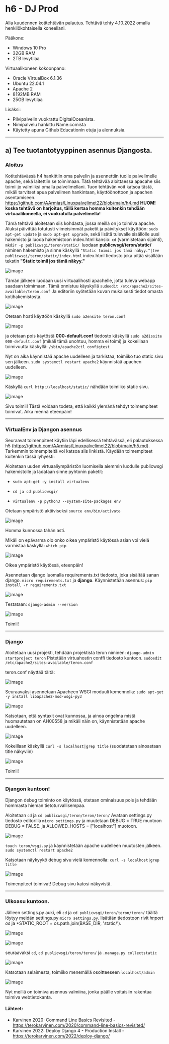 # h6 - DJ Prod

Alla kuudennen kotitehtävän palautus. Tehtävä tehty 4.10.2022 omalla henkilökohtaisella koneellani.

Pääkone:

- Windows 10 Pro 
- 32GB RAM 
- 2TB levytilaa 

Virtuaalikoneen kokoonpano:

- Oracle VirtualBox 6.1.36 
- Ubuntu 22.04.1 
- Apache 2 
- 8192MB RAM 
- 25GB levytilaa

Lisäksi: 

- Pilvipalvelin vuokrattu DigitalOceanista. 
- Nimipalvelu hankittu Name.comista 
- Käytetty apuna Github Educationin etuja ja alennuksia. 

------------------------------------------------------

## a) Tee tuotantotyyppinen asennus Djangosta. ##

### Aloitus ###
Kotitehtävässä h4 hankittiin oma palvelin ja asennettiin tuolle palvelimelle apache, sekä laitettiin se toimimaan. Tätä tehtävää aloittaessa apacahe siis toimii jo valmiiksi omalla palvelimellani. Tuon tehtävän voit katsoa tästä, mikäli tarvitset apua palvelimen hankintaan, käyttöönottoon ja apachen asentamiseen. https://github.com/AArmias/Linuxpalvelimet22/blob/main/h4.md **HUOM! koska tehtävä on harjoitus, tällä kertaa homma kuitenkin tehdään virtuaalikoneella, ei vuokratulla palvelimella!** 

Tämä tehtävä aloitetaan siis kohdasta, jossa meillä on jo toimiva apache. Aluksi päivittää totutusti viimeisimmät paketit ja päivitykset käyttöön: `sudo apt-get update` ja `sudo apt-get upgrade`, sekä lisätä tulevalle sisällölle uusi hakemisto ja luoda hakemistoon index.html kansio: `cd` (varmistetaan sijainti), `mkdir -p publicwsgi/teron/static/ `luodaan **publicwsgi/teron/static/** niminen hakemisto ja sinne käskyllä `"Static toimii jos tämä näkyy."|tee publicwsgi/teron/static/index.html` index.html tiedosto joka pitää sisällään tekstin **"Static toimii jos tämä näkyy."**

![image](https://user-images.githubusercontent.com/102689055/194014855-a9fbc22a-a05f-4ead-b002-782ef8e59d40.png)


Tämän jälkeen luodaan uusi virtuaalihosti apachelle, jotta tuleva webapp saadaan toimimaan. Tämä onnistuu käyskyllä `sudoedit /etc/apache2/sites-available/teron.conf`
Ja editoriin syötetään kuvan mukaisesti tiedot omasta kotihakemistosta.

![image](https://user-images.githubusercontent.com/102689055/194016949-40531000-a97f-457d-8e55-1dec51f5411b.png)



Otetaan hosti käyttöön käskyllä `sudo a2ensite teron.conf`

![image](https://user-images.githubusercontent.com/102689055/194017497-e8b38693-514b-4dce-bb92-d53d135e3114.png)


ja otetaan pois käytöstä **000-default.conf** tiedosto käskyllä `sudo a2dissite 000-default.conf` (mikäli tämä unohtuu, homma ei toimi) 
ja kokeillaan toimivuutta käskyllä: `/sbin/apache2ctl configtest`

Nyt on aika käynnistää apache uudelleen ja tarkistaa, toimiiko tuo static sivu sen jälkeen. 
`sudo systemctl restart apache2` käynnistää apachen uudelleen. 

![image](https://user-images.githubusercontent.com/102689055/194017659-8395ff70-9659-4b48-98c3-0985c6d2cb58.png)



Käskyllä `curl http://localhost/static/` nähdään toimiiko static sivu. 

![image](https://user-images.githubusercontent.com/102689055/194006634-831f141e-c17c-41f7-b458-0bb4ac7f43a0.png)


Sivu toimii! Tästä voidaan todeta, että kaikki ylemänä tehdyt toimempiteet toimivat. Aika mennä eteenpäin! 

-------------------------------------------------------------------------------------------


### VirtualEnv ja Djangon asennus ### 
Seuraavat toimenpiteet käytiin läpi edellisessä tehtävässä, eli palautuksessa h5 (https://github.com/AArmias/Linuxpalvelimet22/blob/main/h5.md).
Tarkemmin toimempiteitä voi katsoa siis linkistä. Käydään toimempiteet kuitenkin tässä lyhyesti: 

Aloitetaan uuden virtuaaliympäristön luomisella aiemmin luodulle publicwsgi hakemistolle ja ladataan sinne pyhtonin paketit:
- `sudo apt-get -y install virtualenv` 

- `cd ja cd publicwsgi/`

- `virtualenv -p python3 --system-site-packages env`

Otetaan ympäristö aktiiviseksi `source env/bin/activate`

![image](https://user-images.githubusercontent.com/102689055/194007830-d011eb25-696d-4792-aa5b-f6325409e4ac.png)

Homma kunnossa tähän asti. 

Mikäli on epävarma olo onko oikea ympäristö käytössä asian voi vielä varmistaa käskyllä: `which pip`

![image](https://user-images.githubusercontent.com/102689055/194008014-c8ccb816-be65-4039-aa08-2f6664e1f602.png)


Oikea ympäristö käytössä, eteenpäin! 

Asennetaan django luomalla requirements.txt tiedosto, joka sisältää sanan django. `micro requirements.txt` ja **django**.
Käynnistetään asennus: `pip install -r requirements.txt`

![image](https://user-images.githubusercontent.com/102689055/194008410-84ae4d9e-07d8-484e-8a06-91962544f0e1.png)

Testataan: `django-admin --version` 

![image](https://user-images.githubusercontent.com/102689055/194008513-d3b80954-a12c-4172-8050-8d1d5e812e96.png)


Toimii! 

--------------------------------------------------------

### Django ###

Aloitetaan uusi projekti, tehdään projektista teron niminen: `django-admin startproject teron` 
Pistetään virtuahostin conffi tiedosto kuntoon. `sudoedit /etc/apache2/sites-available/teron.conf`

teron.conf näyttää tältä: 

![image](https://user-images.githubusercontent.com/102689055/194033938-2eb8e310-da2c-4d2b-b3dd-1c8dbad48693.png)


Seuraavaksi asennetaan Apacheen WSGI moduuli komennolla: `sudo apt-get -y install libapache2-mod-wsgi-py3`

![image](https://user-images.githubusercontent.com/102689055/194021377-82ab642d-f6ae-4d63-932b-a4684921cc9b.png)


Katsotaan, että syntaxit ovat kunnossa, ja ainoa ongelma mistä huomautetaan on AH00558 ja mikäli näin on, käynnistetään apache uudelleen. 


![image](https://user-images.githubusercontent.com/102689055/194022287-fcaf49c2-a74f-454c-be67-21cc99e52646.png)

Kokeillaan käskyllä `curl -s localhost|grep title` (suodatetaan ainoastaan title näkyviin) 

![image](https://user-images.githubusercontent.com/102689055/194028354-5da68b5f-f1e1-421a-a7bc-2933a2465173.png)

Toimii! 

----------------------------------------------------------------

### Djangon kuntoon! ### 

Djangon debug toiminto on käytössä, otetaan ominaisuus pois ja tehdään hommasta hieman tietoturvallisempaa. 

Aloitetaan `cd` ja `cd publicwsgi/teron/teron/teron/`
Avataan settings.py tiedosto editorilla `micro settings.py` ja muutetaan DEBUG = TRUE muotoon DEBUG = FALSE.  ja ALLOWED_HOSTS = ["localhost"] muotoon. 

![image](https://user-images.githubusercontent.com/102689055/194030318-e6120c2b-fd09-4c37-a200-7ae4c5923373.png)

`touch teron/wsgi.py` ja käynnistetään apache uudelleen muutosten jälkeen. `sudo systemctl restart apache2`

Katsotaan näykyykö debug sivu vielä komennolla: `curl -s localhost|grep title`

![image](https://user-images.githubusercontent.com/102689055/194033542-2804831d-2812-4a96-8b1f-3097a70fcbe9.png)

Toimenpiteet toimivat! Debug sivu katosi näkyvistä. 

---------------------------------------------------------

### Ulkoasu kuntoon. ###

Jälleen settings.py auki, eli `cd` ja `cd publicwsgi/teron/teron/teron/` täältä löytyy meidän settings.py `micro settings.py`.
lisätään tiedostoon rivit *import os* ja *STATIC_ROOT = os.path.join(BASE_DIR, 'static/').

![image](https://user-images.githubusercontent.com/102689055/194037470-f4c55169-859a-48aa-badf-91c8667f388d.png)

![image](https://user-images.githubusercontent.com/102689055/194037522-fac7dac5-dd47-430a-8a91-699d6f8a50dd.png)

seuraavaksi `cd`, `cd publicwsgi/teron/teron/` ja `.manage.py collectstatic`

![image](https://user-images.githubusercontent.com/102689055/194037718-5422b3c2-57c3-4fbb-a360-44f32020bea1.png)

Katsotaan selaimesta, toimiiko menemällä osoitteeseen `localhost/admin`

![image](https://user-images.githubusercontent.com/102689055/194037951-b7dc92e8-59f8-4333-861f-644fec7845aa.png)

Nyt meillä on toimiva asennus valmiina, jonka päälle voitaisiin rakentaa toimiva webtietokanta.


#### Lähteet:
- Karvinen 2020: Command Line Basics Revisited - 
https://terokarvinen.com/2020/command-line-basics-revisited/
- Karvinen 2022: Deploy Django 4 - Production Install - https://terokarvinen.com/2022/deploy-django/
